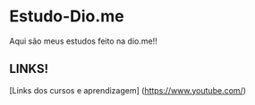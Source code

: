 # Estudo-Dio.me
Aqui são meus estudos feito na dio.me!!

## LINKS!
[Links dos cursos e aprendizagem] (https://www.youtube.com/)

